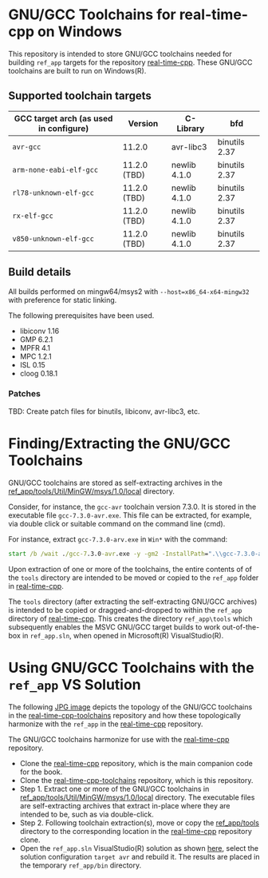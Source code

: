 # GNU/GCC Toolchains for real-time-cpp on Windows

This repository is intended to store GNU/GCC toolchains needed
for building `ref_app` targets for the repository
[real-time-cpp](https://github.com/ckormanyos/real-time-cpp).
These GNU/GCC toolchains are built to run on Windows(R).

## Supported toolchain targets

| GCC target arch (as used in configure) | Version       | C-Library     | bfd             |
| -------------------------------------- | ------------- | ------------- | --------------- |
| `avr-gcc`                              | 11.2.0        | avr-libc3     | binutils 2.37   |
| `arm-none-eabi-elf-gcc`                | 11.2.0 (TBD)  | newlib 4.1.0  | binutils 2.37   |
| `rl78-unknown-elf-gcc`                 | 11.2.0 (TBD)  | newlib 4.1.0  | binutils 2.37   |
| `rx-elf-gcc`                           | 11.2.0 (TBD)  | newlib 4.1.0  | binutils 2.37   |
| `v850-unknown-elf-gcc`                 | 11.2.0 (TBD)  | newlib 4.1.0  | binutils 2.37   |

## Build details

All builds performed on mingw64/msys2 with `--host=x86_64-x64-mingw32` with preference for static linking.

The following prerequisites have been used.
  - libiconv 1.16
  - GMP 6.2.1
  - MPFR 4.1
  - MPC 1.2.1
  - ISL 0.15
  - cloog 0.18.1

### Patches

TBD: Create patch files for binutils, libiconv, avr-libc3, etc.

# Finding/Extracting the GNU/GCC Toolchains

GNU/GCC toolchains are stored as self-extracting archives in the
[ref_app/tools/Util/MinGW/msys/1.0/local](./ref_app/tools/Util/MinGW/msys/1.0/local)
directory.

Consider, for instance, the `gcc-avr` toolchain version 7.3.0.
It is stored in the executable file `gcc-7.3.0-avr.exe`.
This file can be extracted, for example, via double click
or suitable command on the command line (cmd).

For instance, extract `gcc-7.3.0-arv.exe` in `Win*` with the command:

```cmd
start /b /wait ./gcc-7.3.0-avr.exe -y -gm2 -InstallPath=".\\gcc-7.3.0-avr"
```

Upon extraction of one or more of the toolchains,
the entire contents of of the `tools` directory are intended
to be moved or copied to the `ref_app` folder in
[real-time-cpp](https://github.com/ckormanyos/real-time-cpp).

The `tools` directory (after extracting the self-extracting GNU/GCC archives)
is intended to be copied or dragged-and-dropped to within the `ref_app`
directory of [real-time-cpp](https://github.com/ckormanyos/real-time-cpp).
This creates the directory `ref_app\tools` which subsequently
enables the MSVC GNU/GCC target builds to work out-of-the-box in `ref_app.sln`,
when opened in Microsoft(R) VisualStudio(R).

# Using GNU/GCC Toolchains with the `ref_app` VS Solution

The following [JPG image](./images/real-time-cpp-toolchains.jpg)
depicts the topology of the GNU/GCC toolchains in the
[real-time-cpp-toolchains](https://github.com/ckormanyos/real-time-cpp-toolchains)
repository and how these topologically harmonize with the `ref_app`
in the [real-time-cpp](https://github.com/ckormanyos/real-time-cpp) repository.

The GNU/GCC toolchains harmonize for use with the [real-time-cpp](https://github.com/ckormanyos/real-time-cpp) repository.
  - Clone the [real-time-cpp](https://github.com/ckormanyos/real-time-cpp) repository, which is the main companion code for the book.
  - Clone the [real-time-cpp-toolchains](https://github.com/ckormanyos/real-time-cpp-toolchains) repository, which is this repository.
  - Step 1. Extract one or more of the GNU/GCC toolchains in [ref_app/tools/Util/MinGW/msys/1.0/local](./ref_app/tools/Util/MinGW/msys/1.0/local) directory. The executable files are self-extracting archives that extract in-place where they are intended to be, such as via double-click.
  - Step 2. Following toolchain extraction(s), move or copy the [ref_app/tools](./ref_app/tools) directory to the corresponding location in the [real-time-cpp](https://github.com/ckormanyos/real-time-cpp) repository clone.
  - Open the `ref_app.sln` VisualStudio(R) solution as shown [here](./images/real-time-cpp-target-avr-build.jpg), select the solution configuration `target avr` and rebuild it. The results are placed in the temporary `ref_app/bin` directory.
